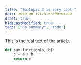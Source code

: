 ```yaml
---
title: "Subtopic 3 is very cool!"
date: 2019-06-17T23:53:00+01:00
draft: true
hideLastModified: true
tags: ["no_summary", "code"]
---
```


This is the real text of the article. 

```python
def sum_function(a, b):
    c = a + b
    return c
```

